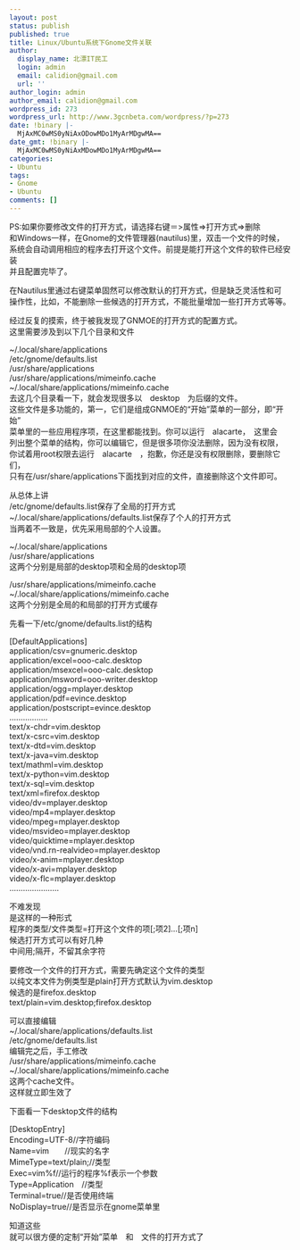 ```yaml
---
layout: post
status: publish
published: true
title: Linux/Ubuntu系统下Gnome文件关联
author:
  display_name: 北漂IT民工
  login: admin
  email: calidion@gmail.com
  url: ''
author_login: admin
author_email: calidion@gmail.com
wordpress_id: 273
wordpress_url: http://www.3gcnbeta.com/wordpress/?p=273
date: !binary |-
  MjAxMC0wMS0yNiAxODowMDo1MyArMDgwMA==
date_gmt: !binary |-
  MjAxMC0wMS0yNiAxMDowMDo1MyArMDgwMA==
categories:
- Ubuntu
tags:
- Gnome
- Ubuntu
comments: []
---
```

<p>PS:如果你要修改文件的打开方式，请选择右键＝>属性=>打开方式=>删除<br />
和Windows一样，在Gnome的文件管理器(nautilus)里，双击一个文件的时候，<br />
系统会自动调用相应的程序去打开这个文件。前提是能打开这个文件的软件已经安装<br />
并且配置完毕了。</p>
<p>在Nautilus里通过右键菜单固然可以修改默认的打开方式，但是缺乏灵活性和可<br />
操作性，比如，不能删除一些候选的打开方式，不能批量增加一些打开方式等等。</p>
<p>经过反复的摸索，终于被我发现了GNMOE的打开方式的配置方式。<br />
这里需要涉及到以下几个目录和文件</p>
<p>~/.local/share/applications<br />
/etc/gnome/defaults.list<br />
/usr/share/applications<br />
/usr/share/applications/mimeinfo.cache<br />
~/.local/share/applications/mimeinfo.cache<br />
去这几个目录看一下，就会发现很多以　desktop　为后缀的文件。<br />
这些文件是多功能的，第一，它们是组成GNMOE的&ldquo;开始&rdquo;菜单的一部分，即&ldquo;开始&rdquo;<br />
菜单里的一些应用程序项，在这里都能找到。你可以运行　alacarte，　这里会<br />
列出整个菜单的结构，你可以编辑它，但是很多项你没法删除，因为没有权限，<br />
你试着用root权限去运行　alacarte　，抱歉，你还是没有权限删除，要删除它们，<br />
只有在/usr/share/applications下面找到对应的文件，直接删除这个文件即可。</p>
<p>从总体上讲<br />
/etc/gnome/defaults.list保存了全局的打开方式<br />
~/.local/share/applications/defaults.list保存了个人的打开方式<br />
当两着不一致是，优先采用局部的个人设置。</p>
<p>~/.local/share/applications<br />
/usr/share/applications<br />
这两个分别是局部的desktop项和全局的desktop项</p>
<p>/usr/share/applications/mimeinfo.cache<br />
~/.local/share/applications/mimeinfo.cache<br />
这两个分别是全局的和局部的打开方式缓存</p>
<p>先看一下/etc/gnome/defaults.list的结构</p>
<p>[DefaultApplications]<br />
application/csv=gnumeric.desktop<br />
application/excel=ooo-calc.desktop<br />
application/msexcel=ooo-calc.desktop<br />
application/msword=ooo-writer.desktop<br />
application/ogg=mplayer.desktop<br />
application/pdf=evince.desktop<br />
application/postscript=evince.desktop<br />
.................<br />
text/x-chdr=vim.desktop<br />
text/x-csrc=vim.desktop<br />
text/x-dtd=vim.desktop<br />
text/x-java=vim.desktop<br />
text/mathml=vim.desktop<br />
text/x-python=vim.desktop<br />
text/x-sql=vim.desktop<br />
text/xml=firefox.desktop<br />
video/dv=mplayer.desktop<br />
video/mp4=mplayer.desktop<br />
video/mpeg=mplayer.desktop<br />
video/msvideo=mplayer.desktop<br />
video/quicktime=mplayer.desktop<br />
video/vnd.rn-realvideo=mplayer.desktop<br />
video/x-anim=mplayer.desktop<br />
video/x-avi=mplayer.desktop<br />
video/x-flc=mplayer.desktop<br />
......................</p>
<p>不难发现<br />
是这样的一种形式<br />
程序的类型/文件类型=打开这个文件的项[;项2]...[;项n]<br />
候选打开方式可以有好几种<br />
中间用;隔开，不留其余字符</p>
<p>要修改一个文件的打开方式，需要先确定这个文件的类型<br />
以纯文本文件为例类型是plain打开方式默认为vim.desktop<br />
候选的是firefox.desktop<br />
text/plain=vim.desktop;firefox.desktop</p>
<p>可以直接编辑<br />
~/.local/share/applications/defaults.list<br />
/etc/gnome/defaults.list<br />
编辑完之后，手工修改<br />
/usr/share/applications/mimeinfo.cache<br />
~/.local/share/applications/mimeinfo.cache<br />
这两个cache文件。<br />
这样就立即生效了</p>
<p>下面看一下desktop文件的结构</p>
<p>[DesktopEntry]<br />
Encoding=UTF-8//字符编码<br />
Name=vim　　//现实的名字<br />
MimeType=text/plain;//类型<br />
Exec=vim%f//运行的程序%f表示一个参数<br />
Type=Application　//类型<br />
Terminal=true//是否使用终端<br />
NoDisplay=true//是否显示在gnome菜单里</p>
<p>知道这些<br />
就可以很方便的定制&ldquo;开始&rdquo;菜单　和　文件的打开方式了</p>
